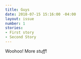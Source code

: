 ```yaml
---
title: Guys
date: 2018-07-15 15:16:00 -04:00
layout: issue
number: 1
stories:
- First story
- Second Story
---
```


Woohoo! More _stuff_!
